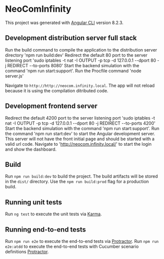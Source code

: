 # NeoComInfinity

This project was generated with [Angular CLI](https://github.com/angular/angular-cli) version 8.2.3.

## Development distribution server full stack

Run the build command to compile the application to the distribution server directory 'npm run build:dev'
Redirect the default 80 port to the server listening port 'sudo iptables -t nat -I OUTPUT -p tcp -d 127.0.0.1 --dport 80 -j REDIRECT --to-ports 8080'
Start the backend simulation with the command 'npm run start:support'.
Run the Procfile command 'node server.js'

Navigate to `http://http://neocom.infinity.local`.
The app will not reload because it is using the compilation ditributed code.

## Development frontend server

Redirect the default 4200 port to the server listening port 'sudo iptables -t nat -I OUTPUT -p tcp -d 127.0.0.1 --dport 80 -j REDIRECT --to-ports 4200'
Start the backend simulation with the command 'npm run start:support'.
Run the command 'npm run start:dev' to start the Angular development server. This server will not have the front initial page and should be started with a valid url code.
Navigate to 'http://neocom.infinity.local/' to start the login and show the dashboard.

## Build

Run `npm run build:dev` to build the project. The build artifacts will be stored in the `dist/` directory.
Use the `npm run build:prod` flag for a production build.

## Running unit tests

Run `ng test` to execute the unit tests via [Karma](https://karma-runner.github.io).

## Running end-to-end tests

Run `npm run e2e` to execute the end-to-end tests via [Protractor](http://www.protractortest.org/).
Run `npm run e2e:atdd` to execute the end-to-end tests with Cucumber scenario definitions [Protractor](http://www.protractortest.org/).
